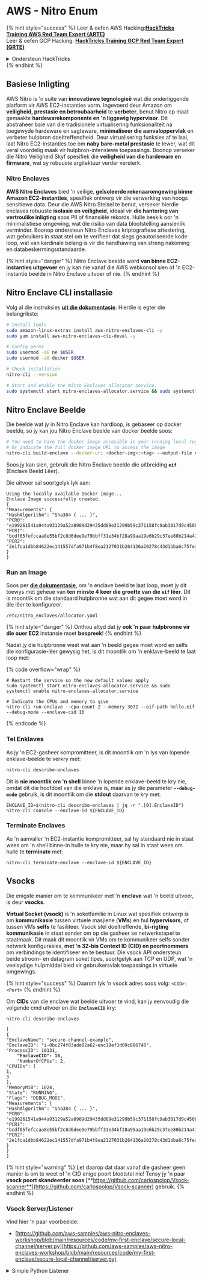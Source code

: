 # AWS - Nitro Enum

{% hint style="success" %}
Leer & oefen AWS Hacking:<img src="../../../../.gitbook/assets/image (1) (1) (1).png" alt="" data-size="line">[**HackTricks Training AWS Red Team Expert (ARTE)**](https://training.hacktricks.xyz/courses/arte)<img src="../../../../.gitbook/assets/image (1) (1) (1).png" alt="" data-size="line">\
Leer & oefen GCP Hacking: <img src="../../../../.gitbook/assets/image (2).png" alt="" data-size="line">[**HackTricks Training GCP Red Team Expert (GRTE)**<img src="../../../../.gitbook/assets/image (2).png" alt="" data-size="line">](https://training.hacktricks.xyz/courses/grte)

<details>

<summary>Ondersteun HackTricks</summary>

* Kyk na die [**subskripsie planne**](https://github.com/sponsors/carlospolop)!
* **Sluit aan by die** 💬 [**Discord groep**](https://discord.gg/hRep4RUj7f) of die [**telegram groep**](https://t.me/peass) of **volg** ons op **Twitter** 🐦 [**@hacktricks\_live**](https://twitter.com/hacktricks_live)**.**
* **Deel hacking truuks deur PRs in te dien na die** [**HackTricks**](https://github.com/carlospolop/hacktricks) en [**HackTricks Cloud**](https://github.com/carlospolop/hacktricks-cloud) github repos.

</details>
{% endhint %}

## Basiese Inligting

AWS Nitro is 'n suite van **innovatiewe tegnologieë** wat die onderliggende platform vir AWS EC2-instanties vorm. Ingevoerd deur Amazon om **veiligheid, prestasie en betroubaarheid** te **verbeter**, benut Nitro op maat gemaakte **hardewarekomponente en 'n liggewig hypervisor**. Dit abstraheer baie van die tradisionele virtualisering funksionaliteit na toegewyde hardeware en sagteware, **minimaliseer die aanvaloppervlak** en verbeter hulpbron doeltreffendheid. Deur virtualisering funksies af te laai, laat Nitro EC2-instanties toe om **naby bare-metal prestasie** te lewer, wat dit veral voordelig maak vir hulpbron-intensiewe toepassings. Boonop verseker die Nitro Veiligheid Skyf spesifiek die **veiligheid van die hardeware en firmware**, wat sy robuuste argitektuur verder versterk.

### Nitro Enclaves

**AWS Nitro Enclaves** bied 'n veilige, **geïsoleerde rekenaaromgewing binne Amazon EC2-instanties**, spesifiek ontwerp vir die verwerking van hoogs sensitiewe data. Deur die AWS Nitro Stelsel te benut, verseker hierdie enclaves robuuste **isolasie en veiligheid**, ideaal vir **die hantering van vertroulike inligting** soos PII of finansiële rekords. Hulle beskik oor 'n minimalistiese omgewing, wat die risiko van data blootstelling aansienlik verminder. Boonop ondersteun Nitro Enclaves kriptografiese attestering, wat gebruikers in staat stel om te verifieer dat slegs geautoriseerde kode loop, wat van kardinale belang is vir die handhawing van streng nakoming en databeskermingsstandaarde.

{% hint style="danger" %}
Nitro Enclave beelde word **van binne EC2-instanties uitgevoer** en jy kan nie vanaf die AWS webkonsol sien of 'n EC2-instantie beelde in Nitro Enclave uitvoer of nie.
{% endhint %}

## Nitro Enclave CLI installasie

Volg al die instruksies [**uit die dokumentasie**](https://catalog.us-east-1.prod.workshops.aws/event/dashboard/en-US/workshop/1-my-first-enclave/1-1-nitro-enclaves-cli#run-connect-and-terminate-the-enclave). Hierdie is egter die belangrikste:
```bash
# Install tools
sudo amazon-linux-extras install aws-nitro-enclaves-cli -y
sudo yum install aws-nitro-enclaves-cli-devel -y

# Config perms
sudo usermod -aG ne $USER
sudo usermod -aG docker $USER

# Check installation
nitro-cli --version

# Start and enable the Nitro Enclaves allocator service.
sudo systemctl start nitro-enclaves-allocator.service && sudo systemctl enable nitro-enclaves-allocator.service
```
## Nitro Enclave Beelde

Die beelde wat jy in Nitro Enclave kan hardloop, is gebaseer op docker beelde, so jy kan jou Nitro Enclave beelde van docker beelde soos:
```bash
# You need to have the docker image accesible in your running local registry
# Or indicate the full docker image URL to access the image
nitro-cli build-enclave --docker-uri <docker-img>:<tag> --output-file nitro-img.eif
```
Soos jy kan sien, gebruik die Nitro Enclave beelde die uitbreiding **`eif`** (Enclave Beeld Lêer).

Die uitvoer sal soortgelyk lyk aan:
```
Using the locally available Docker image...
Enclave Image successfully created.
{
"Measurements": {
"HashAlgorithm": "Sha384 { ... }",
"PCR0": "e199261541a944a93129a52a8909d29435dd89e31299b59c371158fc9ab3017d9c450b0a580a487e330b4ac691943284",
"PCR1": "bcdf05fefccaa8e55bf2c8d6dee9e79bbff31e34bf28a99aa19e6b29c37ee80b214a414b7607236edf26fcb78654e63f",
"PCR2": "2e1fca1dbb84622ec141557dfa971b4f8ea2127031b264136a20278c43d1bba6c75fea286cd4de9f00450b6a8db0e6d3"
}
}
```
### Run an Image

Soos per [**die dokumentasie**](https://catalog.us-east-1.prod.workshops.aws/event/dashboard/en-US/workshop/1-my-first-enclave/1-1-nitro-enclaves-cli#run-connect-and-terminate-the-enclave), om 'n enclave beeld te laat loop, moet jy dit toewys met geheue van **ten minste 4 keer die grootte van die `eif` lêer**. Dit is moontlik om die standaard hulpbronne wat aan dit gegee moet word in die lêer te konfigureer.
```shell
/etc/nitro_enclaves/allocator.yaml
```
{% hint style="danger" %}
Onthou altyd dat jy **ook 'n paar hulpbronne vir die ouer EC2** instansie moet **bespreek**!
{% endhint %}

Nadat jy die hulpbronne weet wat aan 'n beeld gegee moet word en selfs die konfigurasie-lêer gewysig het, is dit moontlik om 'n enklave-beeld te laat loop met:

{% code overflow="wrap" %}
```shell
# Restart the service so the new default values apply
sudo systemctl start nitro-enclaves-allocator.service && sudo systemctl enable nitro-enclaves-allocator.service

# Indicate the CPUs and memory to give
nitro-cli run-enclave --cpu-count 2 --memory 3072 --eif-path hello.eif --debug-mode --enclave-cid 16
```
{% endcode %}

### Tel Enklaves

As jy 'n EC2-gasheer kompromitteer, is dit moontlik om 'n lys van lopende enklave-beelde te verkry met:
```bash
nitro-cli describe-enclaves
```
Dit is **nie moontlik om 'n shell** binne 'n lopende enklave-beeld te kry nie, omdat dit die hoofdoel van die enklave is, maar as jy die parameter **`--debug-mode`** gebruik, is dit moontlik om die **stdout** daarvan te kry met:
```shell
ENCLAVE_ID=$(nitro-cli describe-enclaves | jq -r ".[0].EnclaveID")
nitro-cli console --enclave-id ${ENCLAVE_ID}
```
### Terminate Enclaves

As 'n aanvaller 'n EC2-instantie kompromitteer, sal hy standaard nie in staat wees om 'n shell binne-in hulle te kry nie, maar hy sal in staat wees om hulle te **terminate** met:
```shell
nitro-cli terminate-enclave --enclave-id ${ENCLAVE_ID}
```
## Vsocks

Die enigste manier om te kommunikeer met 'n **enclave** wat 'n beeld uitvoer, is deur **vsocks**.

**Virtual Socket (vsock)** is 'n soketfamilie in Linux wat spesifiek ontwerp is om **kommunikasie** tussen virtuele masjiene (**VMs**) en hul **hypervisors**, of tussen VMs **selfs** te fasiliteer. Vsock stel doeltreffende, **bi-rigting kommunikasie** in staat sonder om op die gasheer se netwerkstapel te staatmaak. Dit maak dit moontlik vir VMs om te kommunikeer selfs sonder netwerk konfigurasies, **met 'n 32-bis Context ID (CID) en poortnommers** om verbindings te identifiseer en te bestuur. Die vsock API ondersteun beide stroom- en datagram soket tipes, soortgelyk aan TCP en UDP, wat 'n veelsydige hulpmiddel bied vir gebruikersvlak toepassings in virtuele omgewings.

{% hint style="success" %}
Daarom lyk 'n vsock adres soos volg: `<CID>:<Port>`
{% endhint %}

Om **CIDs** van die enclave wat beelde uitvoer te vind, kan jy eenvoudig die volgende cmd uitvoer en die **`EnclaveCID`** kry:

<pre class="language-bash"><code class="lang-bash">nitro-cli describe-enclaves

[
{
"EnclaveName": "secure-channel-example",
"EnclaveID": "i-0bc274f83ade02a62-enc18ef3d09c886748",
"ProcessID": 10131,
<strong>    "EnclaveCID": 16,
</strong>    "NumberOfCPUs": 2,
"CPUIDs": [
1,
3
],
"MemoryMiB": 1024,
"State": "RUNNING",
"Flags": "DEBUG_MODE",
"Measurements": {
"HashAlgorithm": "Sha384 { ... }",
"PCR0": "e199261541a944a93129a52a8909d29435dd89e31299b59c371158fc9ab3017d9c450b0a580a487e330b4ac691943284",
"PCR1": "bcdf05fefccaa8e55bf2c8d6dee9e79bbff31e34bf28a99aa19e6b29c37ee80b214a414b7607236edf26fcb78654e63f",
"PCR2": "2e1fca1dbb84622ec141557dfa971b4f8ea2127031b264136a20278c43d1bba6c75fea286cd4de9f00450b6a8db0e6d3"
}
}
]
</code></pre>

{% hint style="warning" %}
Let daarop dat daar vanaf die gasheer geen manier is om te weet of 'n CID enige poort blootstel nie! Tensy jy 'n paar **vsock poort skandeerder soos** [**https://github.com/carlospolop/Vsock-scanner**](https://github.com/carlospolop/Vsock-scanner) gebruik.
{% endhint %}

### Vsock Server/Listener

Vind hier 'n paar voorbeelde:

* [https://github.com/aws-samples/aws-nitro-enclaves-workshop/blob/main/resources/code/my-first-enclave/secure-local-channel/server.py](https://github.com/aws-samples/aws-nitro-enclaves-workshop/blob/main/resources/code/my-first-enclave/secure-local-channel/server.py)

<details>

<summary>Simple Python Listener</summary>
```python
#!/usr/bin/env python3

# From
https://medium.com/@F.DL/understanding-vsock-684016cf0eb0

import socket

CID = socket.VMADDR_CID_HOST
PORT = 9999

s = socket.socket(socket.AF_VSOCK, socket.SOCK_STREAM)
s.bind((CID, PORT))
s.listen()
(conn, (remote_cid, remote_port)) = s.accept()

print(f"Connection opened by cid={remote_cid} port={remote_port}")

while True:
buf = conn.recv(64)
if not buf:
break

print(f"Received bytes: {buf}")
```
</details>
```bash
# Using socat
socat VSOCK-LISTEN:<port>,fork EXEC:"echo Hello from server!"
```
### Vsock Kliënt

Voorbeelde:

* [https://github.com/aws-samples/aws-nitro-enclaves-workshop/blob/main/resources/code/my-first-enclave/secure-local-channel/client.py](https://github.com/aws-samples/aws-nitro-enclaves-workshop/blob/main/resources/code/my-first-enclave/secure-local-channel/client.py)

<details>

<summary>Simpele Python Kliënt</summary>
```python
#!/usr/bin/env python3

#From https://medium.com/@F.DL/understanding-vsock-684016cf0eb0

import socket

CID = socket.VMADDR_CID_HOST
PORT = 9999

s = socket.socket(socket.AF_VSOCK, socket.SOCK_STREAM)
s.connect((CID, PORT))
s.sendall(b"Hello, world!")
s.close()
```
</details>
```bash
# Using socat
echo "Hello, vsock!" | socat - VSOCK-CONNECT:3:5000
```
### Vsock Proxy

Die hulpmiddel vsock-proxy stel in staat om 'n vsock-proxy met 'n ander adres te proxy, byvoorbeeld:
```bash
vsock-proxy 8001 ip-ranges.amazonaws.com 443 --config your-vsock-proxy.yaml
```
Dit sal die **lokale poort 8001 in vsock** na `ip-ranges.amazonaws.com:443` stuur en die lêer **`your-vsock-proxy.yaml`** mag hierdie inhoud hê wat toegang tot `ip-ranges.amazonaws.com:443` toelaat:
```yaml
allowlist:
- {address: ip-ranges.amazonaws.com, port: 443}
```
Dit is moontlik om die vsock adresse (**`<CID>:<Port>`**) wat deur die EC2 gasheer gebruik word te sien met (let op die `3:8001`, 3 is die CID en 8001 die poort): 

{% code overflow="wrap" %}
```bash
sudo ss -l -p -n | grep v_str
v_str LISTEN 0      0                                                                              3:8001                   *:*     users:(("vsock-proxy",pid=9458,fd=3))
```
{% endcode %}

## Nitro Enclave Atestation & KMS

Die Nitro Enclaves SDK laat 'n enclave toe om 'n **kriptografies geskrewe atestering dokument** van die Nitro **Hypervisor** aan te vra, wat **unieke metings** spesifiek vir daardie enclave insluit. Hierdie metings, wat **hashes en platform konfigurasie registre (PCRs)** insluit, word tydens die atestering proses gebruik om die **identiteit van die enclave te bewys** en **vertroue met eksterne dienste te bou**. Die atestering dokument bevat tipies waardes soos PCR0, PCR1, en PCR2, wat jy voorheen teëgekom het toe jy 'n enclave EIF gebou en gestoor het.

Van die [**docs**](https://catalog.us-east-1.prod.workshops.aws/event/dashboard/en-US/workshop/1-my-first-enclave/1-3-cryptographic-attestation#a-unique-feature-on-nitro-enclaves), is dit die PCR waardes:

<table><thead><tr><th width="97">PCR</th><th width="221">Hash van ...</th><th>Beskrywing</th></tr></thead><tbody><tr><td>PCR0</td><td>Enclave beeld lêer</td><td>‘n Aaneengeskakelde meting van die inhoud van die beeld lêer, sonder die afdeling data.</td></tr><tr><td>PCR1</td><td>Linux kern en bootstrap</td><td>‘n Aaneengeskakelde meting van die kern en boot ramfs data.</td></tr><tr><td>PCR2</td><td>Toepassing</td><td>‘n Aaneengeskakelde, in-volgorde meting van die gebruikers toepassings, sonder die boot ramfs.</td></tr><tr><td>PCR3</td><td>IAM rol toegeken aan die ouer instansie</td><td>‘n Aaneengeskakelde meting van die IAM rol toegeken aan die ouer instansie. Verseker dat die atestering proses slegs slaag wanneer die ouer instansie die korrekte IAM rol het.</td></tr><tr><td>PCR4</td><td>Instansie ID van die ouer instansie</td><td>‘n Aaneengeskakelde meting van die ID van die ouer instansie. Verseker dat die atestering proses slegs slaag wanneer die ouer instansie 'n spesifieke instansie ID het.</td></tr><tr><td>PCR8</td><td>Enclave beeld lêer onderteken sertifikaat</td><td>‘n Meting van die onderteken sertifikaat gespesifiseer vir die enclave beeld lêer. Verseker dat die atestering proses slegs slaag wanneer die enclave vanaf 'n enclave beeld lêer onderteken deur 'n spesifieke sertifikaat geboot is.</td></tr></tbody></table>

Jy kan **kripto-grafiese atestering** in jou toepassings integreer en gebruik maak van voorafgeboude integrasies met dienste soos **AWS KMS**. AWS KMS kan **enclave atesterings valideer** en bied atestering-gebaseerde voorwaardesleutels (`kms:RecipientAttestation:ImageSha384` en `kms:RecipientAttestation:PCR`) in sy sleutelsbeleid. Hierdie beleid verseker dat AWS KMS operasies met die KMS sleutel **slegs toelaat as die enclave se atestering dokument geldig is** en aan die **gespesifiseerde voorwaardes** voldoen.

{% hint style="success" %}
Let daarop dat Enclaves in debug (--debug) modus atestering dokumente genereer met PCRs wat uit nulles bestaan (`000000000000000000000000000000000000000000000000`). Daarom sal KMS beleid wat hierdie waardes nagaan misluk.
{% endhint %}

### PCR Bypass

Van 'n aanvaller se perspektief, let daarop dat sommige PCRs toelaat om sekere dele of die hele enclave beeld te wysig en steeds geldig te wees (byvoorbeeld PCR4 kyk net na die ID van die ouer instansie, so om enige enclave beeld in daardie EC2 te loop sal toelaat om aan hierdie potensiële PCR vereiste te voldoen).

Daarom mag 'n aanvaller wat die EC2 instansie kompromitteer in staat wees om ander enclave beelde te loop om hierdie beskermings te omseil.

Die navorsing oor hoe om nuwe beelde te wysig/te skep om elke beskerming te omseil (veral die nie so voor die hand liggende) is steeds TODO.

## References

* [https://medium.com/@F.DL/understanding-vsock-684016cf0eb0](https://medium.com/@F.DL/understanding-vsock-684016cf0eb0)
* Alle dele van die Nitro tutoriaal van AWS: [https://catalog.us-east-1.prod.workshops.aws/event/dashboard/en-US/workshop/1-my-first-enclave/1-1-nitro-enclaves-cli](https://catalog.us-east-1.prod.workshops.aws/event/dashboard/en-US/workshop/1-my-first-enclave/1-1-nitro-enclaves-cli)

{% hint style="success" %}
Leer & oefen AWS Hacking:<img src="../../../../.gitbook/assets/image (1) (1) (1).png" alt="" data-size="line">[**HackTricks Training AWS Red Team Expert (ARTE)**](https://training.hacktricks.xyz/courses/arte)<img src="../../../../.gitbook/assets/image (1) (1) (1).png" alt="" data-size="line">\
Leer & oefen GCP Hacking: <img src="../../../../.gitbook/assets/image (2).png" alt="" data-size="line">[**HackTricks Training GCP Red Team Expert (GRTE)**<img src="../../../../.gitbook/assets/image (2).png" alt="" data-size="line">](https://training.hacktricks.xyz/courses/grte)

<details>

<summary>Support HackTricks</summary>

* Kyk na die [**subskripsie planne**](https://github.com/sponsors/carlospolop)!
* **Sluit aan by die** 💬 [**Discord groep**](https://discord.gg/hRep4RUj7f) of die [**telegram groep**](https://t.me/peass) of **volg** ons op **Twitter** 🐦 [**@hacktricks\_live**](https://twitter.com/hacktricks_live)**.**
* **Deel hacking truuks deur PRs in te dien na die** [**HackTricks**](https://github.com/carlospolop/hacktricks) en [**HackTricks Cloud**](https://github.com/carlospolop/hacktricks-cloud) github repos.

</details>
{% endhint %}
